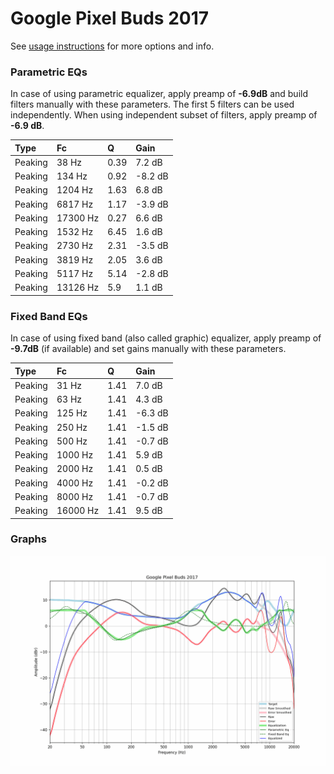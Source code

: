 # Google Pixel Buds 2017
See [usage instructions](https://github.com/jaakkopasanen/AutoEq#usage) for more options and info.

### Parametric EQs
In case of using parametric equalizer, apply preamp of **-6.9dB** and build filters manually
with these parameters. The first 5 filters can be used independently.
When using independent subset of filters, apply preamp of **-6.9 dB**.

| Type    | Fc       |    Q | Gain    |
|:--------|:---------|:-----|:--------|
| Peaking | 38 Hz    | 0.39 | 7.2 dB  |
| Peaking | 134 Hz   | 0.92 | -8.2 dB |
| Peaking | 1204 Hz  | 1.63 | 6.8 dB  |
| Peaking | 6817 Hz  | 1.17 | -3.9 dB |
| Peaking | 17300 Hz | 0.27 | 6.6 dB  |
| Peaking | 1532 Hz  | 6.45 | 1.6 dB  |
| Peaking | 2730 Hz  | 2.31 | -3.5 dB |
| Peaking | 3819 Hz  | 2.05 | 3.6 dB  |
| Peaking | 5117 Hz  | 5.14 | -2.8 dB |
| Peaking | 13126 Hz | 5.9  | 1.1 dB  |

### Fixed Band EQs
In case of using fixed band (also called graphic) equalizer, apply preamp of **-9.7dB**
(if available) and set gains manually with these parameters.

| Type    | Fc       |    Q | Gain    |
|:--------|:---------|:-----|:--------|
| Peaking | 31 Hz    | 1.41 | 7.0 dB  |
| Peaking | 63 Hz    | 1.41 | 4.3 dB  |
| Peaking | 125 Hz   | 1.41 | -6.3 dB |
| Peaking | 250 Hz   | 1.41 | -1.5 dB |
| Peaking | 500 Hz   | 1.41 | -0.7 dB |
| Peaking | 1000 Hz  | 1.41 | 5.9 dB  |
| Peaking | 2000 Hz  | 1.41 | 0.5 dB  |
| Peaking | 4000 Hz  | 1.41 | -0.2 dB |
| Peaking | 8000 Hz  | 1.41 | -0.7 dB |
| Peaking | 16000 Hz | 1.41 | 9.5 dB  |

### Graphs
![](./Google%20Pixel%20Buds%202017.png)